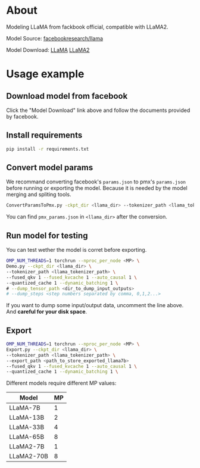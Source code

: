 # About

Modeling LLaMA from fackbook official, compatible with LLaMA2.

Model Source: [facebookresearch/llama](https://github.com/facebookresearch/llama/)

Model Download: [LLaMA](https://github.com/facebookresearch/llama/tree/llama_v1#llama) [LLaMA2](https://github.com/facebookresearch/llama/#download)

# Usage example

## Download model from facebook

Click the "Model Download" link above and follow the documents provided by facebook.

## Install requirements

```bash
pip install -r requirements.txt
```

## Convert model params

We recommand converting facebook's `params.json` to pmx's `params.json` before running or exporting the model. Because it is needed by the model merging and spliting tools.

```bash
ConvertParamsToPmx.py -ckpt_dir <llama_dir> --tokenizer_path <llama_tokenizer_path>
```

You can find `pmx_params.json` in `<llama_dir>` after the conversion.

## Run model for testing

You can test wether the model is corret before exporting.

```bash
OMP_NUM_THREADS=1 torchrun --nproc_per_node <MP> \
Demo.py --ckpt_dir <llama_dir> \
--tokenizer_path <llama_tokenizer_path> \
--fused_qkv 1 --fused_kvcache 1 --auto_causal 1 \
--quantized_cache 1 --dynamic_batching 1 \
# --dump_tensor_path <dir_to_dump_input_outputs>
# --dump_steps <step numbers separated by comma, 0,1,2...>
```

If you want to dump some input/output data, uncomment the line above. And **careful for your disk space**.

## Export

```bash
OMP_NUM_THREADS=1 torchrun --nproc_per_node <MP> \
Export.py --ckpt_dir <llama_dir> \
--tokenizer_path <llama_tokenizer_path> \
--export_path <path_to_store_exported_llama7b>
--fused_qkv 1 --fused_kvcache 1 --auto_causal 1 \
--quantized_cache 1 --dynamic_batching 1 \
```

Different models require different MP values:

|  Model | MP |
|--------|----|
| LLaMA-7B     | 1  |
| LLaMA-13B    | 2  |
| LLaMA-33B    | 4  |
| LLaMA-65B    | 8  |
| LLaMA2-7B     | 1  |
| LLaMA2-70B    | 8  |
